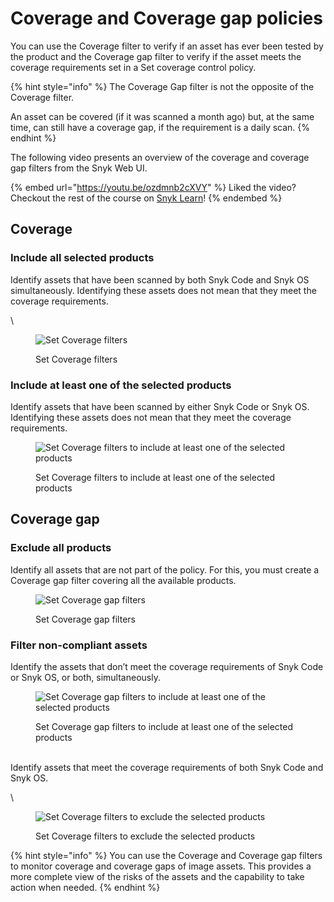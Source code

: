 # Coverage and Coverage gap policies

You can use the Coverage filter to verify if an asset has ever been tested by the product and the Coverage gap filter to verify if the asset meets the coverage requirements set in a Set coverage control policy.

{% hint style="info" %}
The Coverage Gap filter is not the opposite of the Coverage filter.&#x20;

An asset can be covered (if it was scanned a month ago) but, at the same time, can still have a coverage gap, if the requirement is a daily scan.
{% endhint %}

The following video presents an overview of the coverage and coverage gap filters from the Snyk Web UI.

{% embed url="https://youtu.be/ozdmnb2cXVY" %}
Liked the video? Checkout the rest of the course on [Snyk Learn](https://learn.snyk.io/lesson/snyk-apprisk-essentials/)!
{% endembed %}

## Coverage

### Include all selected products

Identify assets that have been scanned by both Snyk Code and Snyk OS simultaneously. Identifying these assets does not mean that they meet the coverage requirements.

\


<figure><img src="https://lh7-us.googleusercontent.com/1aKKSl4O03NT8YL3qR0K1vpcfEMtlCw9pLYrKJ3Q2OdtVYTqdMbsbtWr7Jq32TzMBKEo1t53c7gaEndbiFVqLObxPcUcw7vmmaaSHO5K7UsgtjVu6FO3kLCp6cT_-CX1CzX5Anst0acYqVom89K9y14" alt="Set Coverage filters"><figcaption><p>Set Coverage filters</p></figcaption></figure>

### Include at least one of the selected products

Identify assets that have been scanned by either Snyk Code or Snyk OS. Identifying these assets does not mean that they meet the coverage requirements.

<figure><img src="https://lh7-us.googleusercontent.com/V9uzAQdi6GRne6GXxQ5cQLYXrMD6BD-HMcDIX5ebRk6OWpgxgkU7JSWf49CsNwciu2WZtCoKY7Eg4gk_7mQOXtsGRRns-Z0z96L4aDQQzT_CD17RVEVr57TJK-mMgYiCZW64z4EK71BjvldkWF8iLe4" alt="Set Coverage filters to include at least one of the selected products"><figcaption><p>Set Coverage filters to include at least one of the selected products</p></figcaption></figure>

## Coverage gap

### Exclude all products

Identify all assets that are not part of the policy. For this, you must create a Coverage gap filter covering all the available products.

<figure><img src="https://lh7-us.googleusercontent.com/RcfoCkR_1a6-L44Bf55ed7xSX8Loyr57KKyI4oX4yh0j6ce3Oj4fu0XL67v9Ij1XKTES-uwTMgqJBFicBtLwaHKilj1orTi_LU0_dEllCvUE2jhfpJimlXIfRON8-0_DF_Qe__tmFLuKmSTOJoFOxCk" alt="Set Coverage gap filters"><figcaption><p>Set Coverage gap filters</p></figcaption></figure>

### Filter non-compliant assets

Identify the assets that don’t meet the coverage requirements of Snyk Code or Snyk OS, or both, simultaneously.

<figure><img src="https://lh7-us.googleusercontent.com/guCzWVv9SP7H1h6WYSFGwHEVvW3c0DVvg26mHAdxkorPgZI3gYCIH93QN0fXNl71ZDZxucfpROkkjruxuQ_vu5QCjS7_ImROEZlBTYIh-hxZnsM3comPaQpQbsy7s_3MDuFVEiljw2G8szWddXjqPgQ" alt="Set Coverage gap filters to include at least one of the selected products"><figcaption><p>Set Coverage gap filters to include at least one of the selected products</p></figcaption></figure>

\
Identify assets that meet the coverage requirements of both Snyk Code and Snyk OS.&#x20;

\


<figure><img src="https://lh7-us.googleusercontent.com/-Ys7HZ5UcthgyDyPbBNG572CTM04RJ_Tcc1JTa9GrltfSVUM5gvFLrxpNRlV6ZNqRJQOw5hL0QFworAAOVbGYCMM4J-H4z9G8L3BiU3-PEU79GqxAalKB5UvdXxKUIgNEszwH0jUN_7kpos8HLSXvo8" alt="Set Coverage filters to exclude the selected products"><figcaption><p>Set Coverage filters to exclude the selected products</p></figcaption></figure>

{% hint style="info" %}
You can use the Coverage and Coverage gap filters to monitor coverage and coverage gaps of image assets. This provides a more complete view of the risks of the assets and the capability to take action when needed.
{% endhint %}
